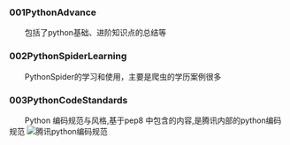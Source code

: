 ### 001PythonAdvance
&emsp;&emsp;包括了python基础、进阶知识点的总结等

### 002PythonSpiderLearning 
&emsp;&emsp;PythonSpider的学习和使用，主要是爬虫的学历案例很多

### 003PythonCodeStandards
&emsp;&emsp;Python 编码规范与风格,基于pep8 中包含的内容,是腾讯内部的python编码规范
![腾讯python编码规范](http://git.code.oa.com/standards/python.git)

